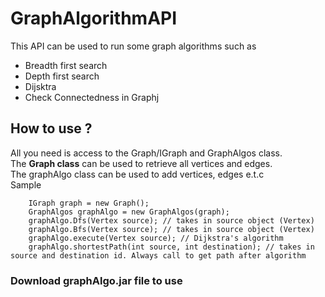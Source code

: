 # GraphAlgorithmAPI
This API can be used to run some graph algorithms such as 
- Breadth first search
- Depth first search
- Dijsktra
- Check Connectedness in Graphj

## How to use ?
All you need is access to the Graph/IGraph and GraphAlgos class.  
The **Graph class** can be used to retrieve all vertices and edges.   
The graphAlgo class can be used to add vertices, edges e.t.c  
Sample  
``` 
    IGraph graph = new Graph();
    GraphAlgos graphAlgo = new GraphAlgos(graph);
    graphAlgo.Dfs(Vertex source); // takes in source object (Vertex)
    graphAlgo.Bfs(Vertex source); // takes in source object (Vertex)
    graphAlgo.execute(Vertex source); // Dijkstra's algorithm
    graphAlgo.shortestPath(int source, int destination); // takes in source and destination id. Always call to get path after algorithm
```
### Download graphAlgo.jar file to use
